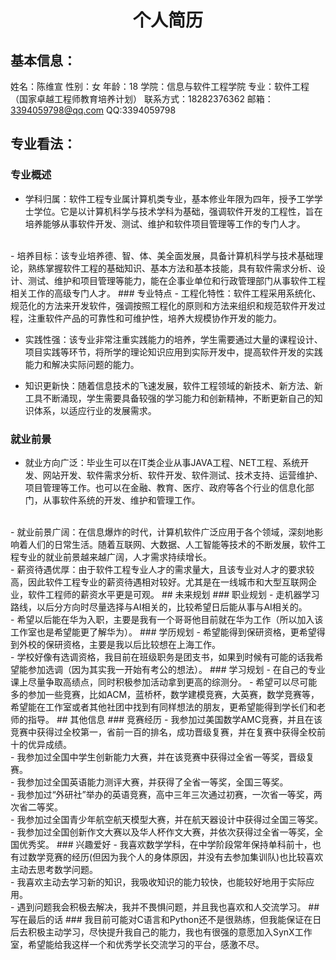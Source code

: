 # <center>个人简历</center>
## 基本信息：
姓名：陈维宣
性别：女
年龄：18
学院：信息与软件工程学院
专业：软件工程（国家卓越工程师教育培养计划）
联系方式：18282376362
邮箱：3394059798@qq.com
QQ:3394059798
## 专业看法：
### 专业概述
 
- 学科归属：软件工程专业属计算机类专业，基本修业年限为四年，授予工学学士学位。它是以计算机科学与技术学科为基础，强调软件开发的工程性，旨在培养能够从事软件开发、测试、维护和软件项目管理等工作的专门人才。
<br>
- 培养目标：该专业培养德、智、体、美全面发展，具备计算机科学与技术基础理论，熟练掌握软件工程的基础知识、基本方法和基本技能，具有软件需求分析、设计、测试、维护和项目管理等能力，能在企事业单位和行政管理部门从事软件工程相关工作的高级专门人才。
### 专业特点
- 工程化特性：软件工程采用系统化、规范化的方法来开发软件，强调按照工程化的原则和方法来组织和规范软件开发过程，注重软件产品的可靠性和可维护性，培养大规模协作开发的能力。
 
- 实践性强：该专业非常注重实践能力的培养，学生需要通过大量的课程设计、项目实践等环节，将所学的理论知识应用到实际开发中，提高软件开发的实践能力和解决实际问题的能力。
 
- 知识更新快：随着信息技术的飞速发展，软件工程领域的新技术、新方法、新工具不断涌现，学生需要具备较强的学习能力和创新精神，不断更新自己的知识体系，以适应行业的发展需求。
### 就业前景
- 就业方向广泛：毕业生可以在IT类企业从事JAVA工程、NET工程、系统开发、网站开发、软件需求分析、软件开发、软件测试、技术支持、运营维护、项目管理等工作。也可以在金融、教育、医疗、政府等各个行业的信息化部门，从事软件系统的开发、维护和管理工作。
<br>
- 就业前景广阔：在信息爆炸的时代，计算机软件广泛应用于各个领域，深刻地影响着人们的日常生活。随着互联网、大数据、人工智能等技术的不断发展，软件工程专业的就业前景越来越广阔，人才需求持续增长。
<br>
- 薪资待遇优厚：由于软件工程专业人才的需求量大，且该专业对人才的要求较高，因此软件工程专业的薪资待遇相对较好。尤其是在一线城市和大型互联网企业，软件工程师的薪资水平更是可观。
## 未来规划
### 职业规划
- 走机器学习路线，以后分方向时尽量选择与AI相关的，比较希望日后能从事与AI相关的。
<br>
- 希望以后能在华为入职，主要是我有一个哥哥他目前就在华为工作（所以加入该工作室也是希望能更了解华为）。
### 学历规划
- 希望能得到保研资格，更希望得到外校的保研资格，主要是我以后比较想在上海工作。
<br>
- 学校好像有选调资格，我目前在班级职务是团支书，如果到时候有可能的话我希望能参加选调（因为其实我一开始有考公的想法）。
### 学习规划
- 在自己的专业课上尽量争取高绩点，同时积极参加活动拿到更高的综测分。
- 希望可以尽可能多的参加一些竞赛，比如ACM，蓝桥杯，数学建模竞赛，大英赛，数学竞赛等，希望能在工作室或者其他社团中找到有同样想法的朋友，更希望能得到学长们和老师的指导。
## 其他信息
### 竞赛经历
- 我参加过美国数学AMC竞赛，并且在该竞赛中获得过全校第一，省前一百的排名，成功晋级复赛，并在复赛中获得全校前十的优异成绩。
<br>
- 我参加过全国中学生创新能力大赛，并在该竞赛中获得过全省一等奖，晋级复赛。
<br>
- 我参加过全国英语能力测评大赛，并获得了全省一等奖，全国三等奖。
<br>
-  我参加过“外研社”举办的英语竞赛，高中三年三次通过初赛，一次省一等奖，两次省二等奖。
<br>
- 我参加过全国青少年航空航天模型大赛，并在航天器设计中获得过全国三等奖。
<br>
- 我参加过全国创新作文大赛以及华人杯作文大赛，并依次获得过全省一等奖，全国优秀奖。
### 兴趣爱好
- 我喜欢数学学科，在中学阶段常年保持单科前十，也有过数学竞赛的经历(但因为我个人的身体原因，并没有去参加集训队)也比较喜欢主动去思考数学问题。
<br>
- 我喜欢主动去学习新的知识，我吸收知识的能力较快，也能较好地用于实际应用。
<br>
- 遇到问题我会积极去解决，我并不畏惧问题，并且我也喜欢和人交流学习。
## 写在最后的话
### 我目前可能对C语言和Python还不是很熟练，但我能保证在日后去积极主动学习，尽快提升我自己的能力，我也有很强的意愿加入SynX工作室，希望能给我这样一个和优秀学长交流学习的平台，感激不尽。